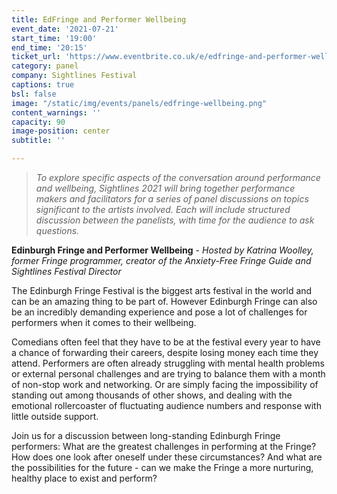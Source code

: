 ```yaml
---
title: EdFringe and Performer Wellbeing
event_date: '2021-07-21'
start_time: '19:00'
end_time: '20:15'
ticket_url: 'https://www.eventbrite.co.uk/e/edfringe-and-performer-wellbeing-sightlines-panel-discussions-tickets-162472251879'
category: panel
company: Sightlines Festival
captions: true
bsl: false
image: "/static/img/events/panels/edfringe-wellbeing.png"
content_warnings: ''
capacity: 90
image-position: center
subtitle: ''

---
```

> _To explore specific aspects of the conversation around performance and wellbeing, Sightlines 2021 will bring together performance makers and facilitators for a series of panel discussions on topics significant to the artists involved. Each will include structured discussion between the panelists, with time for the audience to ask questions._ 

**Edinburgh Fringe and Performer Wellbeing** - _Hosted by Katrina Woolley, former Fringe programmer, creator of the Anxiety-Free Fringe Guide and Sightlines Festival Director_ 

The Edinburgh Fringe Festival is the biggest arts festival in the world and can be an amazing thing to be part of. However Edinburgh Fringe can also be an incredibly demanding experience and pose a lot of challenges for performers when it comes to their wellbeing. 

Comedians often feel that they have to be at the festival every year to have a chance of forwarding their careers, despite losing money each time they attend. Performers are often already struggling with mental health problems or external personal challenges and are trying to balance them with a month of non-stop work and networking. Or are simply facing the impossibility of standing out among thousands of other shows, and dealing with the emotional rollercoaster of fluctuating audience numbers and response with little outside support. 

Join us for a discussion between long-standing Edinburgh Fringe performers: What are the greatest challenges in performing at the Fringe? How does one look after oneself under these circumstances? And what are the possibilities for the future - can we make the Fringe a more nurturing, healthy place to exist and perform?